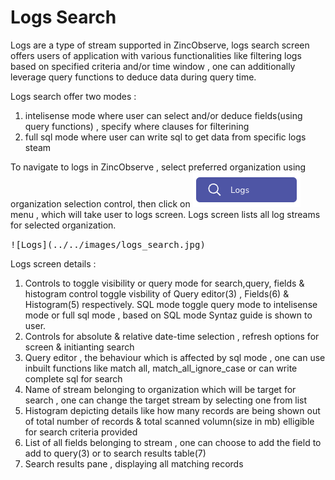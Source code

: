 # Logs Search

Logs are a type of stream supported in ZincObserve, logs search screen offers users of application with various functionalities like filtering logs based on specified criteria and/or time window , one can additionally leverage query functions to deduce data during query time.

Logs search offer two modes :

1. intelisense mode where user can select and/or deduce fields(using query functions) , specify where clauses for filterining
1. full sql mode where user can write sql to get data from specific logs steam

To navigate to logs in ZincObserve , select preferred organization using organization selection control, then click on ![Logs](../../images/logs_menu.jpg) menu , which will take user to logs screen. Logs screen lists all log streams for selected organization.  

<kbd>
![Logs](../../images/logs_search.jpg)
</kbd>

Logs screen details :

1. Controls to toggle visibility or query mode for search,query, fields & histogram control toggle visbility of Query editor(3) , Fields(6) & Histogram(5) respectively. SQL mode toggle query mode to intelisense mode or full sql mode , based on SQL mode Syntaz guide is shown to user.
1. Controls for absolute & relative date-time selection , refresh options for screen  & initianting search
1. Query editor , the behaviour which is affected by sql mode , one can use inbuilt functions like match all, match_all_ignore_case or can write complete sql for search
1. Name of stream belonging to organization which will be target for search , one can change the target stream by selecting one from list
1. Histogram depicting details like how many records are being shown out of total number of records & total scanned volumn(size in mb) elligible for search criteria provided
1. List of all fields belonging to stream , one can choose to add the field to add to query(3) or to search results table(7)
1. Search results pane , displaying all matching records
